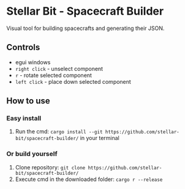# Stellar Bit - Spacecraft Builder

Visual tool for building spacecrafts and generating their JSON.

## Controls

- egui windows
- `right click` - unselect component
- `r` - rotate selected component
- `left click` - place down selected component

## How to use
### Easy install
1. Run the cmd: `cargo install --git https://github.com/stellar-bit/spacecraft-builder/` in your terminal

 ### Or build yourself
 1. Clone repository: `git clone https://github.com/stellar-bit/spacecraft-builder/`
 2. Execute cmd in the downloaded folder: `cargo r --release`
